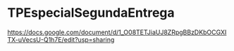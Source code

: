 # TPEspecialSegundaEntrega
https://docs.google.com/document/d/1_O08TETJiaUJ8ZRpgBBzDKbOCGXITX-uVecsU-Q1h7E/edit?usp=sharing
